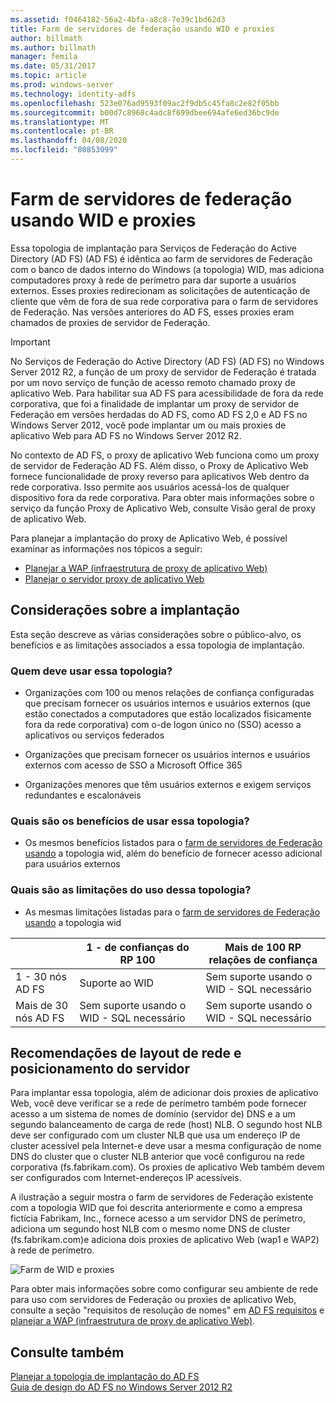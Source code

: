 ```yaml
---
ms.assetid: f0464182-56a2-4bfa-a8c8-7e39c1bd62d3
title: Farm de servidores de federação usando WID e proxies
author: billmath
ms.author: billmath
manager: femila
ms.date: 05/31/2017
ms.topic: article
ms.prod: windows-server
ms.technology: identity-adfs
ms.openlocfilehash: 523e076ad9593f09ac2f9db5c45fa8c2e82f05bb
ms.sourcegitcommit: b00d7c8968c4adc8f699dbee694afe6ed36bc9de
ms.translationtype: MT
ms.contentlocale: pt-BR
ms.lasthandoff: 04/08/2020
ms.locfileid: "80853099"
---
```

# <a name="federation-server-farm-using-wid-and-proxies"></a>Farm de servidores de federação usando WID e proxies

Essa topologia de implantação para Serviços de Federação do Active Directory (AD FS) \(AD FS\) é idêntica ao farm de servidores de Federação com o banco de dados interno do Windows \(a topologia\) WID, mas adiciona computadores proxy à rede de perímetro para dar suporte a usuários externos. Esses proxies redirecionam as solicitações de autenticação de cliente que vêm de fora de sua rede corporativa para o farm de servidores de Federação. Nas versões anteriores do AD FS, esses proxies eram chamados de proxies de servidor de Federação.  
  
> [!IMPORTANT]  
> No Serviços de Federação do Active Directory (AD FS) \(AD FS\) no Windows Server 2012 R2, a função de um proxy de servidor de Federação é tratada por um novo serviço de função de acesso remoto chamado proxy de aplicativo Web. Para habilitar sua AD FS para acessibilidade de fora da rede corporativa, que foi a finalidade de implantar um proxy de servidor de Federação em versões herdadas do AD FS, como AD FS 2,0 e AD FS no Windows Server 2012, você pode implantar um ou mais proxies de aplicativo Web para AD FS no Windows Server 2012 R2.  
>   
> No contexto de AD FS, o proxy de aplicativo Web funciona como um proxy de servidor de Federação AD FS. Além disso, o Proxy de Aplicativo Web fornece funcionalidade de proxy reverso para aplicativos Web dentro da rede corporativa. Isso permite aos usuários acessá-los de qualquer dispositivo fora da rede corporativa. Para obter mais informações sobre o serviço da função Proxy de Aplicativo Web, consulte Visão geral de proxy de aplicativo Web.  
>   
> Para planejar a implantação do proxy de Aplicativo Web, é possível examinar as informações nos tópicos a seguir:  
>   
> -   [Planejar a WAP (infraestrutura de proxy de aplicativo Web)](https://technet.microsoft.com/library/dn383648.aspx)  
> -   [Planejar o servidor proxy de aplicativo Web](https://technet.microsoft.com/library/dn383647.aspx)  
  
## <a name="deployment-considerations"></a>Considerações sobre a implantação  
Esta seção descreve as várias considerações sobre o público-alvo, os benefícios e as limitações associados a essa topologia de implantação.  
  
### <a name="who-should-use-this-topology"></a>Quem deve usar essa topologia?  
  
-   Organizações com 100 ou menos relações de confiança configuradas que precisam fornecer os usuários internos e usuários externos \(que estão conectados a computadores que estão localizados fisicamente fora da rede corporativa\) com o\-de logon único no \(SSO\) acesso a aplicativos ou serviços federados  
  
-   Organizações que precisam fornecer os usuários internos e usuários externos com acesso de SSO a Microsoft Office 365  
  
-   Organizações menores que têm usuários externos e exigem serviços redundantes e escalonáveis  
  
### <a name="what-are-the-benefits-of-using-this-topology"></a>Quais são os benefícios de usar essa topologia?  
  
-   Os mesmos benefícios listados para o [farm de servidores de Federação usando](Federation-Server-Farm-Using-WID.md) a topologia wid, além do benefício de fornecer acesso adicional para usuários externos  
  
### <a name="what-are-the-limitations-of-using-this-topology"></a>Quais são as limitações do uso dessa topologia?  
  
-   As mesmas limitações listadas para o [farm de servidores de Federação usando](Federation-Server-Farm-Using-WID.md) a topologia wid  

||1 \- de confianças do RP 100|Mais de 100 RP relações de confiança 
| ----- |-----| ------ |
|1 \- 30 nós AD FS|Suporte ao WID|Sem suporte usando o WID \- SQL necessário 
|Mais de 30 nós AD FS|Sem suporte usando o WID \- SQL necessário|Sem suporte usando o WID \- SQL necessário  
  
## <a name="server-placement-and-network-layout-recommendations"></a>Recomendações de layout de rede e posicionamento do servidor  
Para implantar essa topologia, além de adicionar dois proxies de aplicativo Web, você deve verificar se a rede de perímetro também pode fornecer acesso a um sistema de nomes de domínio \(servidor de\) DNS e a um segundo balanceamento de carga de rede \(host\) NLB. O segundo host NLB deve ser configurado com um cluster NLB que usa um endereço IP de cluster acessível pela Internet\-e deve usar a mesma configuração de nome DNS do cluster que o cluster NLB anterior que você configurou na rede corporativa \(fs.fabrikam.com\). Os proxies de aplicativo Web também devem ser configurados com Internet\-endereços IP acessíveis.  
  
A ilustração a seguir mostra o farm de servidores de Federação existente com a topologia WID que foi descrita anteriormente e como a empresa fictícia Fabrikam, Inc., fornece acesso a um servidor DNS de perímetro, adiciona um segundo host NLB com o mesmo nome DNS de cluster \(fs.fabrikam.com\)e adiciona dois proxies de aplicativo Web \(wap1 e WAP2\) à rede de perímetro.  
  
![Farm de WID e proxies](media/WIDFarmADFSBlue.gif)  
  
Para obter mais informações sobre como configurar seu ambiente de rede para uso com servidores de Federação ou proxies de aplicativo Web, consulte a seção "requisitos de resolução de nomes" em [AD FS requisitos](AD-FS-Requirements.md) e [planejar a WAP (infraestrutura de proxy de aplicativo Web)](https://technet.microsoft.com/library/dn383648.aspx).  
  
## <a name="see-also"></a>Consulte também  
[Planejar a topologia de implantação do AD FS](Plan-Your-AD-FS-Deployment-Topology.md)  
[Guia de design do AD FS no Windows Server 2012 R2](AD-FS-Design-Guide-in-Windows-Server-2012-R2.md)  
  


